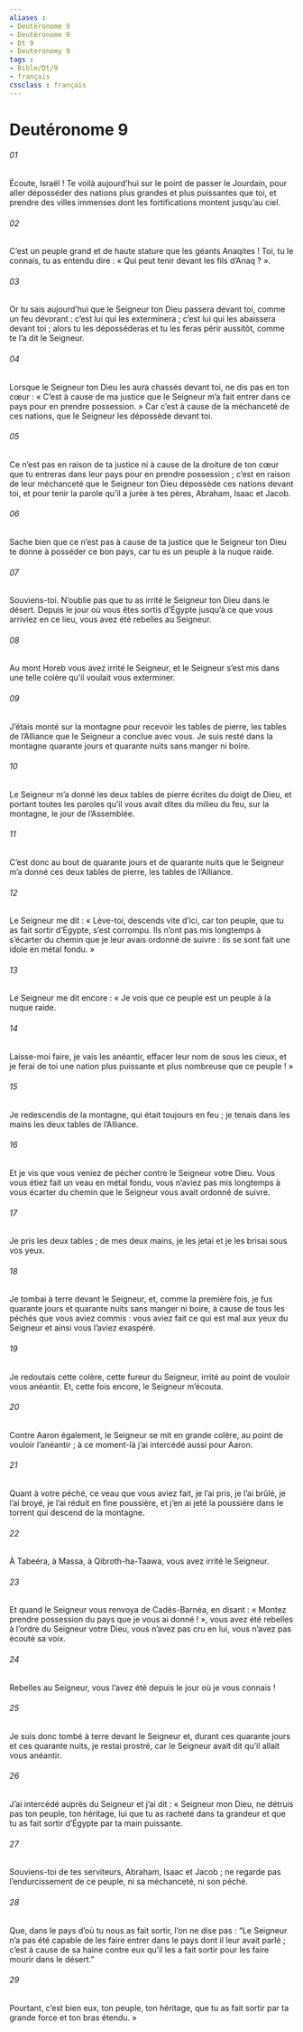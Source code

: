 ```yaml
---
aliases : 
- Deutéronome 9
- Deutéronome 9
- Dt 9
- Deuteronomy 9
tags : 
- Bible/Dt/9
- français
cssclass : français
---
```


# Deutéronome 9

###### 01
Écoute, Israël ! Te voilà aujourd’hui sur le point de passer le Jourdain, pour aller déposséder des nations plus grandes et plus puissantes que toi, et prendre des villes immenses dont les fortifications montent jusqu’au ciel.
###### 02
C’est un peuple grand et de haute stature que les géants Anaqites ! Toi, tu le connais, tu as entendu dire : « Qui peut tenir devant les fils d’Anaq ? ».
###### 03
Or tu sais aujourd’hui que le Seigneur ton Dieu passera devant toi, comme un feu dévorant : c’est lui qui les exterminera ; c’est lui qui les abaissera devant toi ; alors tu les déposséderas et tu les feras périr aussitôt, comme te l’a dit le Seigneur.
###### 04
Lorsque le Seigneur ton Dieu les aura chassés devant toi, ne dis pas en ton cœur : « C’est à cause de ma justice que le Seigneur m’a fait entrer dans ce pays pour en prendre possession. » Car c’est à cause de la méchanceté de ces nations, que le Seigneur les dépossède devant toi.
###### 05
Ce n’est pas en raison de ta justice ni à cause de la droiture de ton cœur que tu entreras dans leur pays pour en prendre possession ; c’est en raison de leur méchanceté que le Seigneur ton Dieu dépossède ces nations devant toi, et pour tenir la parole qu’il a jurée à tes pères, Abraham, Isaac et Jacob.
###### 06
Sache bien que ce n’est pas à cause de ta justice que le Seigneur ton Dieu te donne à posséder ce bon pays, car tu es un peuple à la nuque raide.
###### 07
Souviens-toi. N’oublie pas que tu as irrité le Seigneur ton Dieu dans le désert. Depuis le jour où vous êtes sortis d’Égypte jusqu’à ce que vous arriviez en ce lieu, vous avez été rebelles au Seigneur.
###### 08
Au mont Horeb vous avez irrité le Seigneur, et le Seigneur s’est mis dans une telle colère qu’il voulait vous exterminer.
###### 09
J’étais monté sur la montagne pour recevoir les tables de pierre, les tables de l’Alliance que le Seigneur a conclue avec vous. Je suis resté dans la montagne quarante jours et quarante nuits sans manger ni boire.
###### 10
Le Seigneur m’a donné les deux tables de pierre écrites du doigt de Dieu, et portant toutes les paroles qu’il vous avait dites du milieu du feu, sur la montagne, le jour de l’Assemblée.
###### 11
C’est donc au bout de quarante jours et de quarante nuits que le Seigneur m’a donné ces deux tables de pierre, les tables de l’Alliance.
###### 12
Le Seigneur me dit : « Lève-toi, descends vite d’ici, car ton peuple, que tu as fait sortir d’Égypte, s’est corrompu. Ils n’ont pas mis longtemps à s’écarter du chemin que je leur avais ordonné de suivre : ils se sont fait une idole en métal fondu. »
###### 13
Le Seigneur me dit encore : « Je vois que ce peuple est un peuple à la nuque raide.
###### 14
Laisse-moi faire, je vais les anéantir, effacer leur nom de sous les cieux, et je ferai de toi une nation plus puissante et plus nombreuse que ce peuple ! »
###### 15
Je redescendis de la montagne, qui était toujours en feu ; je tenais dans les mains les deux tables de l’Alliance.
###### 16
Et je vis que vous veniez de pécher contre le Seigneur votre Dieu. Vous vous étiez fait un veau en métal fondu, vous n’aviez pas mis longtemps à vous écarter du chemin que le Seigneur vous avait ordonné de suivre.
###### 17
Je pris les deux tables ; de mes deux mains, je les jetai et je les brisai sous vos yeux.
###### 18
Je tombai à terre devant le Seigneur, et, comme la première fois, je fus quarante jours et quarante nuits sans manger ni boire, à cause de tous les péchés que vous aviez commis : vous aviez fait ce qui est mal aux yeux du Seigneur et ainsi vous l’aviez exaspéré.
###### 19
Je redoutais cette colère, cette fureur du Seigneur, irrité au point de vouloir vous anéantir. Et, cette fois encore, le Seigneur m’écouta.
###### 20
Contre Aaron également, le Seigneur se mit en grande colère, au point de vouloir l’anéantir ; à ce moment-là j’ai intercédé aussi pour Aaron.
###### 21
Quant à votre péché, ce veau que vous aviez fait, je l’ai pris, je l’ai brûlé, je l’ai broyé, je l’ai réduit en fine poussière, et j’en ai jeté la poussière dans le torrent qui descend de la montagne.
###### 22
À Tabeéra, à Massa, à Qibroth-ha-Taawa, vous avez irrité le Seigneur.
###### 23
Et quand le Seigneur vous renvoya de Cadès-Barnéa, en disant : « Montez prendre possession du pays que je vous ai donné ! », vous avez été rebelles à l’ordre du Seigneur votre Dieu, vous n’avez pas cru en lui, vous n’avez pas écouté sa voix.
###### 24
Rebelles au Seigneur, vous l’avez été depuis le jour où je vous connais !
###### 25
Je suis donc tombé à terre devant le Seigneur et, durant ces quarante jours et ces quarante nuits, je restai prostré, car le Seigneur avait dit qu’il allait vous anéantir.
###### 26
J’ai intercédé auprès du Seigneur et j’ai dit : « Seigneur mon Dieu, ne détruis pas ton peuple, ton héritage, lui que tu as racheté dans ta grandeur et que tu as fait sortir d’Égypte par ta main puissante.
###### 27
Souviens-toi de tes serviteurs, Abraham, Isaac et Jacob ; ne regarde pas l’endurcissement de ce peuple, ni sa méchanceté, ni son péché.
###### 28
Que, dans le pays d’où tu nous as fait sortir, l’on ne dise pas : “Le Seigneur n’a pas été capable de les faire entrer dans le pays dont il leur avait parlé ; c’est à cause de sa haine contre eux qu’il les a fait sortir pour les faire mourir dans le désert.”
###### 29
Pourtant, c’est bien eux, ton peuple, ton héritage, que tu as fait sortir par ta grande force et ton bras étendu. »
